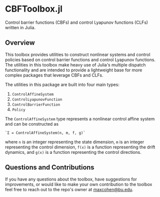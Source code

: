 # CBFToolbox.jl
Control barrier functions (CBFs) and control Lyapunov functions (CLFs) written in Julia.

## Overview
This toolbox provides utilities to construct nonlinear systems and control policies based on control barrier functions and control Lyapunov functions. The utilities in this toolbox make heavy use of Julia's multiple dispatch functionality and are intended to provide a lightweight base for more complex packages that leverage CBFs and CLFs.

The utilities in this package are built into four main types:
1. `ControlAffineSystem`
2. `ControlLyapunovFunction`
3. `ControlBarrierFunction`
4. `Policy`

The `ControlAffineSystem` type represents a nonlinear control affine system and can be constructed as

    `Σ = ControlAffineSystem(n, m, f, g)`

where `n` is an integer representing the state dimension, `m` is an integer representing the control dimension, `f(x)` is a function representing the drift dynamics, and `g(x)` is a function representing the control directions.

## Questions and Contributions
If you have any questions about the toolbox, have suggestions for improvements, or would like to make your own contribution to the toolbox feel free to reach out to the repo's owner at maxcohen@bu.edu.
 
